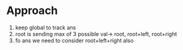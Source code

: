 # Approach
1. keep global to track ans
2. root is sending max of 3 possible val-> root, root+left, root+right
3. fo ans we need to consider root+left+right also